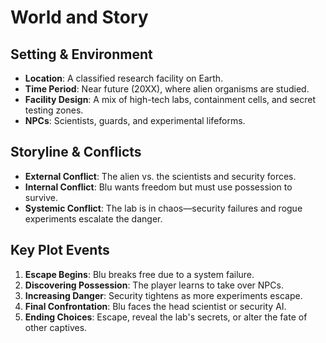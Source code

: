 # World and Story

## Setting & Environment
- **Location**: A classified research facility on Earth.
- **Time Period**: Near future (20XX), where alien organisms are studied.
- **Facility Design**: A mix of high-tech labs, containment cells, and secret testing zones.
- **NPCs**: Scientists, guards, and experimental lifeforms.

## Storyline & Conflicts
- **External Conflict**: The alien vs. the scientists and security forces.
- **Internal Conflict**: Blu wants freedom but must use possession to survive.
- **Systemic Conflict**: The lab is in chaos—security failures and rogue experiments escalate the danger.

## Key Plot Events
1. **Escape Begins**: Blu breaks free due to a system failure.
2. **Discovering Possession**: The player learns to take over NPCs.
3. **Increasing Danger**: Security tightens as more experiments escape.
4. **Final Confrontation**: Blu faces the head scientist or security AI.
5. **Ending Choices**: Escape, reveal the lab's secrets, or alter the fate of other captives.
